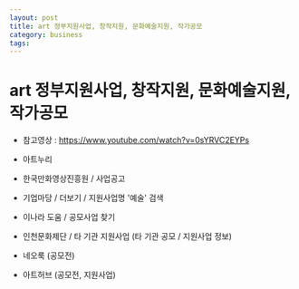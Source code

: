 ```yaml
---
layout: post
title: art 정부지원사업, 창작지원, 문화예술지원, 작가공모
category: business
tags: 
---
```


# art 정부지원사업, 창작지원, 문화예술지원, 작가공모
* 참고영상 : <https://www.youtube.com/watch?v=0sYRVC2EYPs>

* 아트누리
* 한국만화영상진흥원 / 사업공고
* 기업마당 / 더보기 / 지원사업명 '예술' 검색
* 이나라 도움 / 공모사업 찾기
* 인천문화제단 / 타 기관 지원사업 (타 기관 공모 / 지원사업 정보)
* 네오룩 (공모전)
* 아트허브 (공모전, 지원사업)